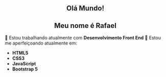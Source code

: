 <h2 align="center">Olá Mundo!</h2>
<h2 align="center">Meu nome é Rafael</h2>

🔭 Estou trabalhando atualmente com **Desenvolvimento Front End**
🌱 Estou me aperfeiçoando atualmente em:

* **HTML5**
* **CSS3**
* **JavaScript**
* **Bootstrap 5**
